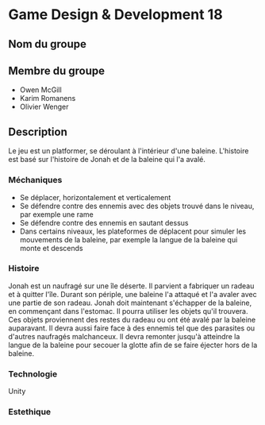 # Game Design & Development 18

## Nom du groupe

## Membre du groupe

+ Owen McGill
+ Karim Romanens
+ Olivier Wenger

## Description

Le jeu est un platformer, se déroulant à l'intérieur d'une baleine. L'histoire est basé sur
l'histoire de Jonah et de la baleine qui l'a avalé.

### Méchaniques

+ Se déplacer, horizontalement et verticalement
+ Se défendre contre des ennemis avec des objets trouvé dans le niveau, par exemple une rame
+ Se défendre contre des ennemis en sautant dessus
+ Dans certains niveaux, les plateformes de déplacent pour simuler les mouvements de la baleine,
  par exemple la langue de la baleine qui monte et descends

### Histoire

Jonah est un naufragé sur une île déserte. Il parvient a fabriquer un radeau et à quitter l'île.
Durant son périple, une baleine l'a attaqué et l'a avaler avec une partie de son radeau.
Jonah doit maintenant s'échapper de la baleine, en commençant dans l'estomac. Il pourra utiliser
les objets qu'il trouvera. Ces objets proviennent des restes du radeau ou ont été avalé par la
baleine auparavant. Il devra aussi faire face à des ennemis tel que des parasites ou d'autres
naufragés malchanceux. Il devra remonter jusqu'à atteindre la langue de la baleine pour secouer
la glotte afin de se faire éjecter hors de la baleine.

### Technologie

Unity

### Estethique


